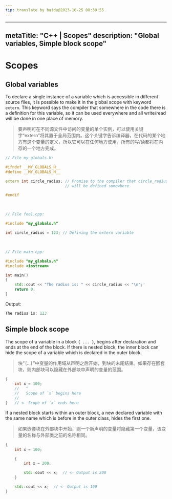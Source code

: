```yaml
---
tip: translate by baidu@2023-10-25 08:30:55
---
```

---
metaTitle: "C++ | Scopes"
description: "Global variables, Simple block scope"
---

# Scopes



## Global variables



To declare a single instance of a variable which is accessible in different source files, it is possible to make it in the global scope with keyword `extern`. This keyword says the compiler that somewhere in the code there is a definition for this variable, so it can be used everywhere and all write/read will be done in one place of memory.

> 要声明可在不同源文件中访问的变量的单个实例，可以使用关键字“extern”将其置于全局范围内。这个关键字告诉编译器，在代码的某个地方有这个变量的定义，所以它可以在任何地方使用，所有的写/读都将在内存的一个地方完成。

```cpp
// File my_globals.h:

#ifndef __MY_GLOBALS_H__
#define __MY_GLOBALS_H__

extern int circle_radius; // Promise to the compiler that circle_radius 
                          // will be defined somewhere

#endif

```

 

```cpp
// File foo1.cpp:

#include "my_globals.h"

int circle_radius = 123; // Defining the extern variable

```

 

```cpp
// File main.cpp:

#include "my_globals.h"
#include <iostream>

int main()
{
    std::cout << "The radius is: " << circle_radius << "\n";'
    return 0;
}

```

Output:

```cpp
The radius is: 123

```



## Simple block scope



The scope of a variable in a block `{ ... }`, begins after declaration and ends at the end of the block. If there is nested block, the inner block can hide the scope of a variable which is declared in the outer block.

> 块“｛…｝”中变量的作用域从声明之后开始，到块的末尾结束。如果存在嵌套块，则内部块可以隐藏在外部块中声明的变量的范围。

```cpp
{
    int x = 100;
    //   ^
    //   Scope of `x` begins here
    //
}   // <- Scope of `x` ends here

```


If a nested block starts within an outer block, a new declared variable with the same name which is before in the outer class, hides the first one.

> 如果嵌套块在外部块中开始，则一个新声明的变量将隐藏第一个变量，该变量的名称与外部类之前的名称相同。

```cpp
{
    int x = 100;

    {
        int x = 200;

        std::cout << x;  // <- Output is 200
    }

    std::cout << x;  // <- Output is 100
}

```

